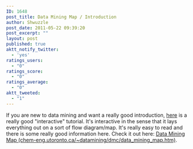 ```yaml
---
ID: 1648
post_title: Data Mining Map / Introduction
author: Shwuzzle
post_date: 2011-05-22 09:39:20
post_excerpt: ""
layout: post
published: true
aktt_notify_twitter:
  - 'yes'
ratings_users:
  - "0"
ratings_score:
  - "0"
ratings_average:
  - "0"
aktt_tweeted:
  - "1"
---
```

If you are new to data mining and want a really good introduction, <a href="http://chem-eng.utoronto.ca/~datamining/dmc/data_mining_map.htm">here</a> is a really good "interactive" tutorial. It's interactive in the sense that it lays everything out on a sort of flow diagram/map. It's really easy to read and there is some really good information here. Check it out here: <a href="http://chem-eng.utoronto.ca/~datamining/dmc/data_mining_map.htm">Data Mining Map (chem-eng.utoronto.ca/~datamining/dmc/data_mining_map.htm)</a>.
